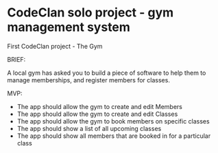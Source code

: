# CodeClan solo project - gym management system
First CodeClan project - The Gym

BRIEF:

A local gym has asked you to build a piece of software to help them to manage memberships, and register members for classes.

MVP:
- The app should allow the gym to create and edit Members
- The app should allow the gym to create and edit Classes
- The app should allow the gym to book members on specific classes
- The app should show a list of all upcoming classes
- The app should show all members that are booked in for a particular class
